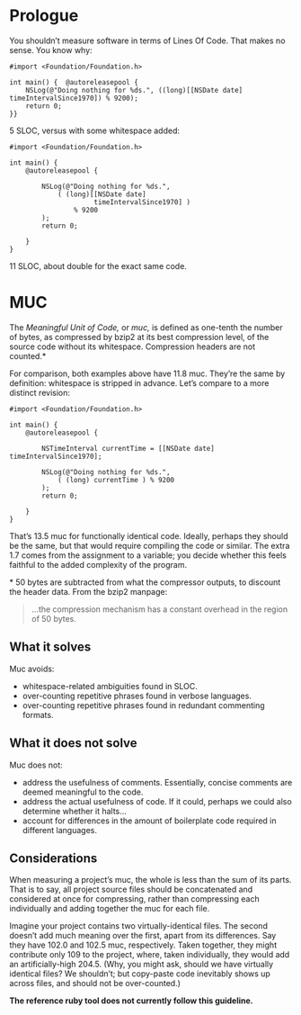 # Prologue

You shouldn’t measure software in terms of Lines Of Code. That makes no sense. You know why:

    #import <Foundation/Foundation.h>
    
    int main() {  @autoreleasepool {
        NSLog(@"Doing nothing for %ds.", ((long)[[NSDate date] timeIntervalSince1970]) % 9200);
        return 0;
    }}

5 SLOC, versus with some whitespace added:

    #import <Foundation/Foundation.h>
    
    int main() {
        @autoreleasepool {
            
            NSLog(@"Doing nothing for %ds.",
                ( (long)[[NSDate date]
                         timeIntervalSince1970] )
                    % 9200
            );
            return 0;
            
        }
    }

11 SLOC, about double for the exact same code.



# MUC

The *Meaningful Unit of Code,* or *muc,* is defined as one-tenth the number of bytes, as compressed by bzip2 at its best compression level, of the source code without its whitespace. Compression headers are not counted.\*

For comparison, both examples above have 11.8 muc. They’re the same by definition: whitespace is stripped in advance. Let’s compare to a more distinct revision:

    #import <Foundation/Foundation.h>
    
    int main() {
        @autoreleasepool {
            
            NSTimeInterval currentTime = [[NSDate date] timeIntervalSince1970];
        
            NSLog(@"Doing nothing for %ds.",
                ( (long) currentTime ) % 9200
            );
            return 0;
            
        }
    }

That’s 13.5 muc for functionally identical code. Ideally, perhaps they should be the same, but that would require compiling the code or similar. The extra 1.7 comes from the assignment to a variable; you decide whether this feels faithful to the added complexity of the program.

\* 50 bytes are subtracted from what the compressor outputs, to discount the header data. From the bzip2 manpage:

>   …the compression mechanism has a constant overhead in the region of 50 bytes.



## What it solves

Muc avoids:

+ whitespace-related ambiguities found in SLOC.
+ over-counting repetitive phrases found in verbose languages.
+ over-counting repetitive phrases found in redundant commenting formats.

## What it does not solve

Muc does not:

+ address the usefulness of comments. Essentially, concise comments are deemed meaningful to the code.
+ address the actual usefulness of code. If it could, perhaps we could also determine whether it halts…
+ account for differences in the amount of boilerplate code required in different languages.



## Considerations

When measuring a project’s muc, the whole is less than the sum of its parts. That is to say, all project source files should be concatenated and considered at once for compressing, rather than compressing each individually and adding together the muc for each file.

Imagine your project contains two virtually-identical files. The second doesn’t add much meaning over the first, apart from its differences. Say they have 102.0 and 102.5 muc, respectively. Taken together, they might contribute only 109 to the project, where, taken individually, they would add an artificially-high 204.5. (Why, you might ask, should we have virtually identical files? We shouldn’t; but copy-paste code inevitably shows up across files, and should not be over-counted.)

**The reference ruby tool does not currently follow this guideline.**
